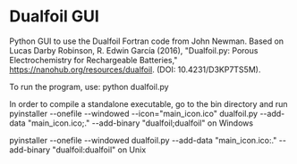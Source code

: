 # Dualfoil GUI

Python GUI to use the Dualfoil Fortran code from John Newman.
Based on Lucas Darby Robinson, R. Edwin García (2016), "Dualfoil.py: Porous Electrochemistry for Rechargeable Batteries," https://nanohub.org/resources/dualfoil. (DOI: 10.4231/D3KP7TS5M).

To run the program, use:
 python dualfoil.py

In order to compile a standalone executable, go to the bin directory and run
pyinstaller --onefile --windowed --icon="main_icon.ico" dualfoil.py --add-data "main_icon.ico;." --add-binary "dualfoil;dualfoil"
on Windows 

pyinstaller --onefile --windowed  dualfoil.py --add-data "main_icon.ico:." --add-binary "dualfoil:dualfoil"
on Unix
